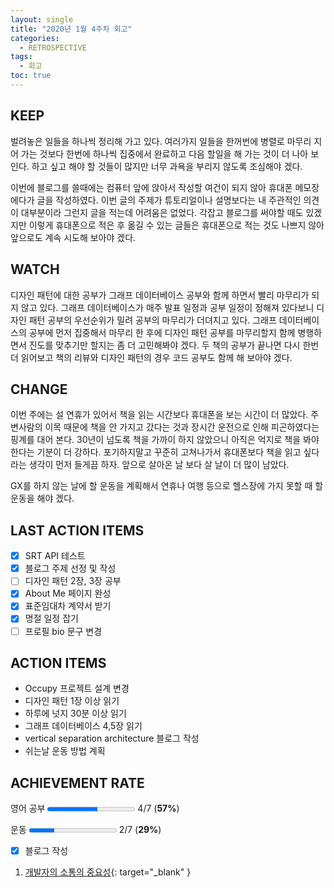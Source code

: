 ```yaml
---
layout: single
title: "2020년 1월 4주차 회고"
categories:
  - RETROSPECTIVE
tags:
  - 회고
toc: true
---
```


## KEEP

벌려놓은 일들을 하나씩 정리해 가고 있다. 여러가지 일들을 한꺼번에 병렬로 마무리 지어 가는 것보다 한번에 하나씩 집중에서 완료하고 다음 할일을 해 가는 것이 더 나아 보인다. 하고 싶고 해야 할 것들이 많지만 너무 과욕을 부리지 않도록 조심해야 겠다.

이번에 블로그를 쓸때에는 컴퓨터 앞에 앉아서 작성할 여건이 되지 않아 휴대폰 메모장에다가 글을 작성하였다. 이번 글의 주제가 튜토리얼이나 설명보다는 내 주관적인 의견이 대부분이라 그런지 글을 적는데 어려움은 없었다. 각잡고 블로그를 써야할 때도 있겠지만 이렇게 휴대폰으로 적은 후 옮길 수 있는 글들은 휴대폰으로 적는 것도 나쁘지 않아 앞으로도 계속 시도해 보아야 겠다.

## WATCH

디자인 패턴에 대한 공부가 그래프 데이터베이스 공부와 함께 하면서 빨리 마무리가 되지 않고 있다. 그래프 데이터베이스가 매주 발표 일정과 공부 일정이 정해져 있다보니 디자인 패턴 공부의 우선순위가 밀려 공부의 마무리가 더뎌지고 있다. 그래프 데이터베이스의 공부에 먼저 집중해서 마무리 한 후에 디자인 패턴 공부를 마무리할지 함께 병행하면서 진도를 맞추기만 할지는 좀 더 고민해봐야 겠다.
두 책의 공부가 끝나면 다시 한번 더 읽어보고 책의 리뷰와 디자인 패턴의 경우 코드 공부도 함께 해 보아야 겠다.

## CHANGE

이번 주에는 설 연휴가 있어서 책을 읽는 시간보다 휴대폰을 보는 시간이 더 많았다. 주변사람의 이목 때문에 책을 안 가지고 갔다는 것과 장시간 운전으로 인해 피곤하였다는 핑계를 대어 본다. 30년이 넘도록 책을 가까이 하지 않았으니 아직은 억지로 책을 봐야 한다는 기분이 더 강하다. 포기하지말고 꾸준히 고쳐나가서 휴대폰보다 책을 읽고 싶다라는 생각이 먼저 들게끔 하자. 앞으로 살아온 날 보다 살 날이 더 많이 남았다.

GX를 하지 않는 날에 할 운동을 계획해서 연휴나 여행 등으로 헬스장에 가지 못할 때 할 운동을 해야 겠다.

## LAST ACTION ITEMS

- [x] SRT API 테스트
- [x] 블로그 주제 선정 및 작성
- [ ] 디자인 패턴 2장, 3장 공부
- [x] About Me 페이지 완성
- [x] 표준임대차 계약서 받기
- [x] 명절 일정 잡기
- [ ] 프로필 bio 문구 변경

## ACTION ITEMS

- Occupy 프로젝트 설계 변경
- 디자인 패턴 1장 이상 읽기
- 하루에 넛지 30분 이상 읽기
- 그래프 데이터베이스 4,5장 읽기
- vertical separation architecture 블로그 작성
- 쉬는날 운동 방법 계획

## ACHIEVEMENT RATE

영어 공부
<progress value="4" max="7"></progress>
4/7 (<b>57%</b>)

운동
<progress value="2" max="7"></progress>
2/7 (<b>29%</b>)

- [x] 블로그 작성

1. [개발자의 소통의 중요성](/discussions/importance-of-communication-for-developer/){: target="\_blank" }
